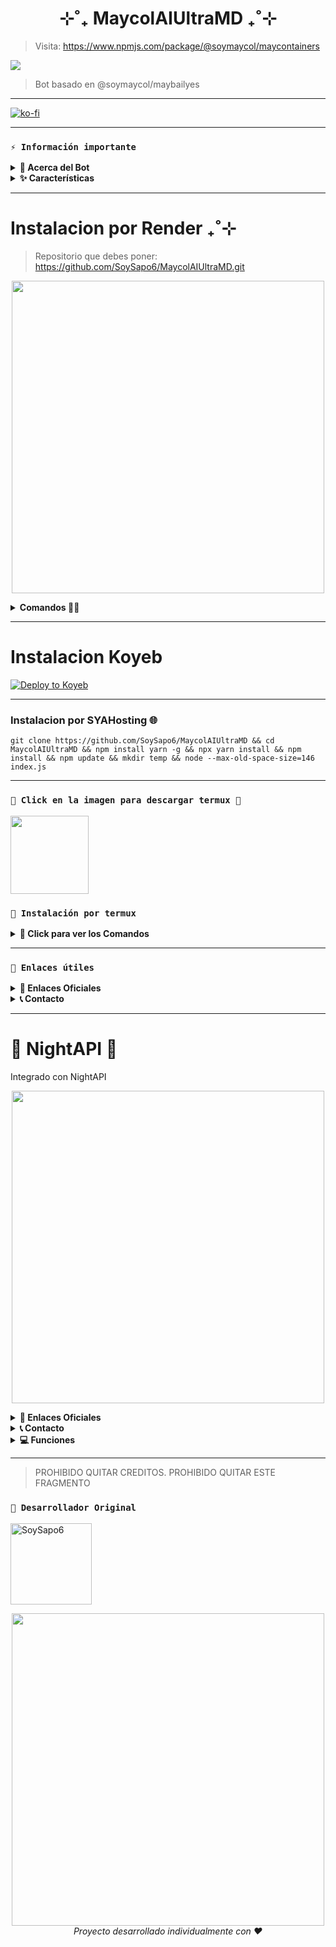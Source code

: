 <h1 align="center">⊹˚₊ MaycolAIUltraMD ₊˚⊹</h1>

> Visita: https://www.npmjs.com/package/@soymaycol/maycontainers

 <img src= "https://files.catbox.moe/8iqvp8.gif">
    </p>

> Bot basado en @soymaycol/maybailyes

---

[![ko-fi](https://ko-fi.com/img/githubbutton_sm.svg)](https://ko-fi.com/I2I11GKDL4)

---

### **`⚡ Información importante`**

<details>
 <summary><b>📱 Acerca del Bot</b></summary>

* Este proyecto **no está afiliado de ninguna manera** con `WhatsApp`, `Inc. WhatsApp` es una marca registrada de `WhatsApp LLC`.
* MaycolAIUltraMD es un **desarrollo independiente** creado con pasión y dedicación que **no tiene ninguna relación oficial con la compañía**.
* Este bot fue creado y desarrollado completamente de forma individual.
</details>

<details>
 <summary><b>✨ Características</b></summary>

> MaycolAIUltraMD está en constante evolución. Si encuentras algún error, por favor reportalo para brindarte una solución rápida.

- [x] Interacción con voz y texto al estilo anime
- [x] Configuración personalizada para grupos
- [x] Protección avanzada: antidelete, antilink, antispam, etc
- [x] Mensajes de bienvenida con temática anime
- [x] Mini-juegos interactivos: tictactoe, matemáticas, trivia anime
- [x] Chatbot con personalidad (simsimi)
- [x] Respuestas automáticas personalizables
- [x] Creación de stickers de image/video/gif/url
- [x] SubBot (Jadibot) multidispositivo
- [x] Buscador Google optimizado
- [x] Sistema RPG con temática anime
- [x] Personalización completa de menús e interfaces
- [x] Descarga de música y video de múltiples plataformas
- [ ] Más funciones próximamente...

</details>

---

# Instalacion por Render ₊˚⊹
> Repositorio que debes poner:
https://github.com/SoySapo6/MaycolAIUltraMD.git

<p align="center">
  <img src="https://files.catbox.moe/xnojvs.png" width="500">
</p>

<details>
 <summary><b>Comandos 👨‍💻 </b></summary>

Build Command:
```
yarn install && npm install && npm update
```

Start Command & Run Command:
```
node server-render.js
```

> Luego ve a la url que te dio render y añadele:
```
/auth/s
```
ejemplo:
```
https://miweb.onrender.com/auth/s
```
> y no entiendes es porque estas tonto jsjsjs

luego cuando te pida tu numero en ves de s pon tu numero de celular. 
> Ejemplo:
```
https://miweb.onrender.com/auth/51921826391
```
   
</details>

---
# Instalacion Koyeb

[![Deploy to Koyeb](https://www.koyeb.com/static/images/deploy/button.svg)](https://app.koyeb.com/deploy?name=maycolaiultramd&repository=SoySapo6%2FMaycolAIUltraMD&branch=main&build_command=npm+install+--force+%26%26+npm+update&run_command=node+server-render.js&instance_type=free&regions=was&instances_min=0&autoscaling_sleep_idle_delay=300)

---
### Instalacion por SYAHosting 🌐

```
git clone https://github.com/SoySapo6/MaycolAIUltraMD && cd MaycolAIUltraMD && npm install yarn -g && npx yarn install && npm install && npm update && mkdir temp && node --max-old-space-size=146 index.js
```
---

### **`🌸 Click en la imagen para descargar termux 🌸`**
<a
href="https://www.mediafire.com/file/llugt4zgj7g3n3u/com.termux_1020.apk/file"><img src="https://files.catbox.moe/ayy4am.gif" height="125px"></a> 

### **`📲 Instalación por termux`**

<details>
 <summary><b>📝 Click para ver los Comandos </b></summary>

### **💮 Instalación manual por termux**
> Nota: Copia y pega los comandos en termux uno por uno.
```bash
termux-setup-storage
```

```bash
apt update && apt upgrade && pkg install -y git nodejs ffmpeg imagemagick yarn
```

```bash
git clone https://github.com/SoySapo6/MaycolAIUltraMD && cd MaycolAIUltraMD
```

```bash
yarn install
```

```bash
npm install
```

```bash
npm update
```

```bash
mkdir temp && npm start
```

> Si aparece (Y/I/N/O/D/Z) [default=N] ? usa la letra "y" + "ENTER" para continuar con la instalación

### **🔮 Activar en caso de detenerse en termux**

> Si después de instalar el bot en Termux se detiene (pantalla en blanco, pérdida de conexión a Internet, reinicio del dispositivo), sigue estos pasos:

❒ Abre Termux y navega al directorio del bot:
   
   ```bash
    cd MaycolAIUltraMD
   ```

❒ Inicia el bot nuevamente:
  
   ```bash
    npm start
   ```
---
### **⭐ Volverte owner del Bot**

> Si deseas agregar tu número como owner del bot:

   ```bash
    cd MaycolAIUltraMD && nano settings.js
   ```

</details>

---
### **`🌟 Enlaces útiles`**

<details>
 <summary><b>🔮 Enlaces Oficiales </b></summary>

 * Canal Oficial  [`¡Click aquí!`](https://whatsapp.com/channel/0029VayXJte65yD6LQGiRB0R)
* Grupo Oficial [`¡Click aquí!`](https://chat.whatsapp.com/EprzCjr7XFyAIFr9OfBh2o)
* Comunidad Oficial [`¡Click aquí!`](https://chat.whatsapp.com/KqkJwla1aq1LgaPiuFFtEY)
</details>

<details>
<summary><b>📞 Contacto</b></summary>

* WhatsApp: [`Aquí`](https:/Wa.me/51921826291)

</details>

---
# 🌃 NightAPI 🌌
Integrado con NightAPI

<p align="center">
  <img src="https://files.catbox.moe/0wjz52.png" width="500">
</p>

<details>
 <summary><b>🔮 Enlaces Oficiales </b></summary>

 * Pagina Web  [`¡Click aquí!`](https://nightapi.is-a.dev/)
   
</details>

<details>
<summary><b>📞 Contacto</b></summary>

* WhatsApp: [`Aquí`](https:/Wa.me/51921826291)

</details>

<details>
<summary><b>💻 Funciones</b></summary>

<p align="center">
  <img src="https://files.catbox.moe/mtqu28.png" width="500">
</p>

</details>

---

> PROHIBIDO QUITAR CREDITOS.
> PROHIBIDO QUITAR ESTE FRAGMENTO

### **`🌈 Desarrollador Original`**
<a
href="https://ko-fi.com/soymaycol"><img src="https://github.com/SoySapo6.png" width="130" height="130" alt="SoySapo6"/></a>

<p align="center">
  <img src="[https://files.catbox.moe/csibjp.gif](https://files.catbox.moe/csibjp.gif)" width="500">
  <br>
  <i>Proyecto desarrollado individualmente con ❤️</i>
</p>
